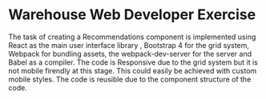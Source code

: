 # Warehouse Web Developer Exercise

The task of creating a Recommendations component is implemented using React as the main user interface library , Bootstrap 4 for the grid system, Webpack for bundling assets, the webpack-dev-server for the server and Babel as a compiler. The code is Responsive due to the grid system but it is not mobile firendly at this stage. This could easily be achieved with custom mobile styles. The code is reusible due to the component structure of the code. 
